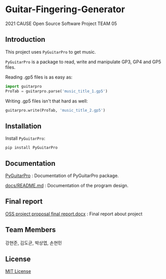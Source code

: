 # Guitar-Fingering-Generator

2021 CAUSE Open Source Software Project TEAM 05

## Introduction

This project uses `PyGuitarPro` to get music.

`PyGuitarPro` is a package to read, write and manipulate GP3, GP4 and GP5 files.

Reading .gp5 files is as easy as:
```py
import guitarpro
ProTab = guitarpro.parse('music_title_1.gp5')
```

Writing .gp5 files isn't that hard as well:
```py
guitarpro.write(ProTab, 'music_title_2.gp5')
```

## Installation

Install `PyGuitarPro`:
```
pip install PyGuitarPro
```

## Documentation

[PyGuitarPro](https://pyguitarpro.readthedocs.io/en/stable/) : Documentation of PyGuitarPro package.

[docs/README.md](docs/README.md) : Documentation of the program design.

## Final report

[OSS project proposal final report.docx](OSSProjectProposalFinalReport.docx) : Final report about project

## Team Members

강현준, 김도균, 박상엽, 손현민

## License

[MIT License](LICENSE)

